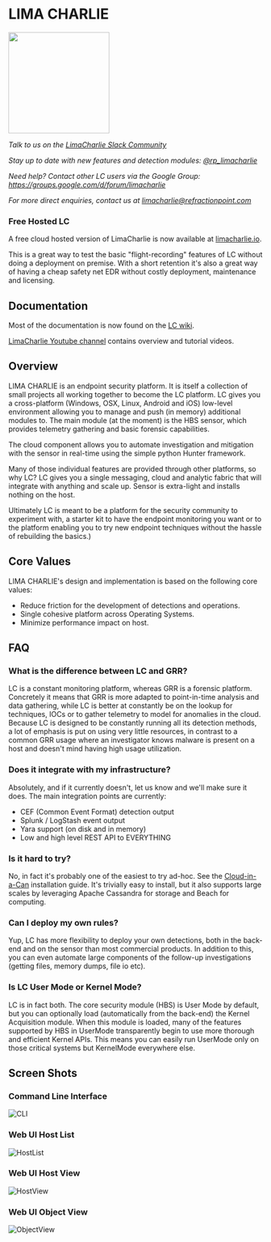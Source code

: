 # LIMA CHARLIE
<img src="https://raw.github.com/refractionPOINT/limacharlie/master/doc/lc.png" width="200">

*Talk to us on the [LimaCharlie Slack Community](http://limacharlie.herokuapp.com/)*

*Stay up to date with new features and detection modules: [@rp_limacharlie](https://twitter.com/rp_limacharlie)*

*Need help? Contact other LC users via the Google Group: https://groups.google.com/d/forum/limacharlie*

*For more direct enquiries, contact us at limacharlie@refractionpoint.com*

### Free Hosted LC
A free cloud hosted version of LimaCharlie is now available at [limacharlie.io](https://limacharlie.io/).

This is a great way to test the basic "flight-recording" features of LC without doing a deployment on premise. With a short retention it's also a great way of having a cheap safety net EDR without costly deployment, maintenance and licensing.

## Documentation
Most of the documentation is now found on the [LC wiki](https://github.com/refractionPOINT/limacharlie/wiki).

[LimaCharlie Youtube channel](https://www.youtube.com/channel/UCR0GhNmc4gVcD9Uj07HS5AA) contains overview and tutorial videos.

## Overview
LIMA CHARLIE is an endpoint security platform. It is itself a collection of small projects all working together
to become the LC platform. LC gives you a cross-platform (Windows, OSX, Linux, Android and iOS) low-level 
environment allowing you to manage and push (in memory) additional modules to. The main module (at the moment) 
is the HBS sensor, which provides telemetry gathering and basic forensic capabilities.

The cloud component allows you to automate investigation and mitigation with the sensor in real-time using the simple
python Hunter framework.
 
Many of those individual features are provided through other platforms, so why LC? LC gives you a single 
messaging, cloud and analytic fabric that will integrate with anything and scale up. Sensor is extra-light
and installs nothing on the host.

Ultimately LC is meant to be a platform for the security community to experiment with, a starter kit to have the 
endpoint monitoring you want or to the platform enabling you to try new endpoint techniques without the hassle of
rebuilding the basics.)

## Core Values
LIMA CHARLIE's design and implementation is based on the following core values:
* Reduce friction for the development of detections and operations.
* Single cohesive platform across Operating Systems.
* Minimize performance impact on host.

## FAQ
### What is the difference between LC and GRR?
LC is a constant monitoring platform, whereas GRR is a forensic platform. Concretely it means that GRR is more adapted
to point-in-time analysis and data gathering, while LC is better at constantly be on the lookup for techniques, IOCs
or to gather telemetry to model for anomalies in the cloud. Because LC is designed to be constantly running all its
detection methods, a lot of emphasis is put on using very little resources, in contrast to a common GRR usage where an 
investigator knows malware is present on a host and doesn't mind having high usage utilization.

### Does it integrate with my infrastructure?
Absolutely, and if it currently doesn't, let us know and we'll make sure it does.
The main integration points are currently:
* CEF (Common Event Format) detection output
* Splunk / LogStash event output
* Yara support (on disk and in memory)
* Low and high level REST API to EVERYTHING

### Is it hard to try?
No, in fact it's probably one of the easiest to try ad-hoc. See the [Cloud-in-a-Can](https://github.com/refractionPOINT/limacharlie/wiki/Installing-Cloud-in-a-Can) installation guide.
It's trivially easy to install, but it also supports large scales by leveraging Apache Cassandra for storage and Beach for computing.

### Can I deploy my own rules?
Yup, LC has more flexibility to deploy your own detections, both in the back-end and on the sensor than most commercial products.
In addition to this, you can even automate large components of the follow-up investigations (getting files, memory dumps, file io etc).

### Is LC User Mode or Kernel Mode?
LC is in fact both. The core security module (HBS) is User Mode by default, but you can optionally load (automatically from the back-end) the Kernel Acquisition module.
When this module is loaded, many of the features supported by HBS in UserMode transparently begin to use more thorough and efficient Kernel APIs.
This means you can easily run UserMode only on those critical systems but KernelMode everywhere else.

## Screen Shots
### Command Line Interface
![CLI](https://raw.github.com/refractionPOINT/limacharlie/master/doc/screenshots/ss_cli.png)

### Web UI Host List
![HostList](https://raw.github.com/refractionPOINT/limacharlie/master/doc/screenshots/ss_hostlist.png)

### Web UI Host View
![HostView](https://raw.github.com/refractionPOINT/limacharlie/master/doc/screenshots/ss_hostview.png)

### Web UI Object View
![ObjectView](https://raw.github.com/refractionPOINT/limacharlie/master/doc/screenshots/ss_object.png)
